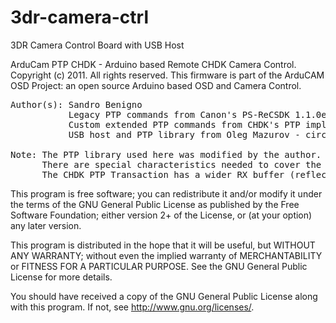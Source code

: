 3dr-camera-ctrl
===============

3DR Camera Control Board with USB Host

ArduCam PTP CHDK - Arduino based Remote CHDK Camera Control.
Copyright (c) 2011.  All rights reserved.
This firmware is part of the ArduCAM OSD Project: an open source Arduino based OSD and Camera Control.

<pre>
Author(s): Sandro Benigno
           Legacy PTP commands from Canon's PS-ReCSDK 1.1.0e
           Custom extended PTP commands from CHDK's PTP implementation
           USB host and PTP library from Oleg Mazurov - circuitsathome.com

Note: The PTP library used here was modified by the author.
      There are special characteristics needed to cover the scripting approach.
      The CHDK PTP Transaction has a wider RX buffer (reflected on the dataSize flag).
</pre>

This program is free software; you can redistribute it and/or
modify it under the terms of the GNU General Public License
as published by the Free Software Foundation; either version 2+
of the License, or (at your option) any later version.

This program is distributed in the hope that it will be useful,
but WITHOUT ANY WARRANTY; without even the implied warranty of
MERCHANTABILITY or FITNESS FOR A PARTICULAR PURPOSE.  See the
GNU General Public License for more details.

You should have received a copy of the GNU General Public License
along with this program. If not, see <http://www.gnu.org/licenses/>.
